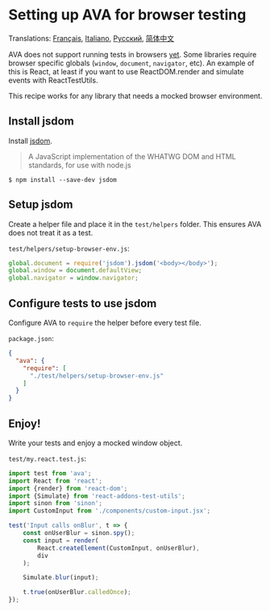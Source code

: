 # Setting up AVA for browser testing

Translations: [Français](https://github.com/sindresorhus/ava-docs/blob/master/fr_FR/docs/recipes/browser-testing.md), [Italiano](https://github.com/sindresorhus/ava-docs/blob/master/it_IT/recipes/browser-testing.md), [Русский](https://github.com/sindresorhus/ava-docs/blob/master/ru_RU/docs/recipes/browser-testing.md), [简体中文](https://github.com/sindresorhus/ava-docs/blob/master/zh_CN/docs/recipes/browser-testing.md)

AVA does not support running tests in browsers [yet](https://github.com/sindresorhus/ava/issues/24). Some libraries require browser specific globals (`window`, `document`, `navigator`, etc).
An example of this is React, at least if you want to use ReactDOM.render and simulate events with ReactTestUtils.

This recipe works for any library that needs a mocked browser environment.

## Install jsdom

Install [jsdom](https://github.com/tmpvar/jsdom).

> A JavaScript implementation of the WHATWG DOM and HTML standards, for use with node.js

```
$ npm install --save-dev jsdom
```

## Setup jsdom

Create a helper file and place it in the `test/helpers` folder. This ensures AVA does not treat it as a test.

`test/helpers/setup-browser-env.js`:

```js
global.document = require('jsdom').jsdom('<body></body>');
global.window = document.defaultView;
global.navigator = window.navigator;
```

## Configure tests to use jsdom

Configure AVA to `require` the helper before every test file.

`package.json`:

```json
{
  "ava": {
    "require": [
      "./test/helpers/setup-browser-env.js"
    ]
  }
}
```

## Enjoy!

Write your tests and enjoy a mocked window object.

`test/my.react.test.js`:

```js
import test from 'ava';
import React from 'react';
import {render} from 'react-dom';
import {Simulate} from 'react-addons-test-utils';
import sinon from 'sinon';
import CustomInput from './components/custom-input.jsx';

test('Input calls onBlur', t => {
	const onUserBlur = sinon.spy();
	const input = render(
		React.createElement(CustomInput, onUserBlur),
		div
	);

	Simulate.blur(input);

	t.true(onUserBlur.calledOnce);
});
```
